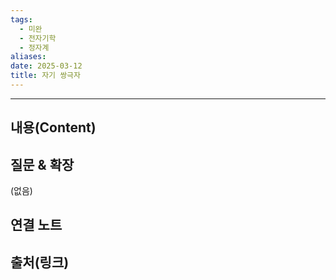 ```yaml
---
tags:
  - 미완
  - 전자기학
  - 정자계
aliases: 
date: 2025-03-12
title: 자기 쌍극자
---
```


---

## 내용(Content)


## 질문 & 확장

(없음)

## 연결 노트

## 출처(링크)





